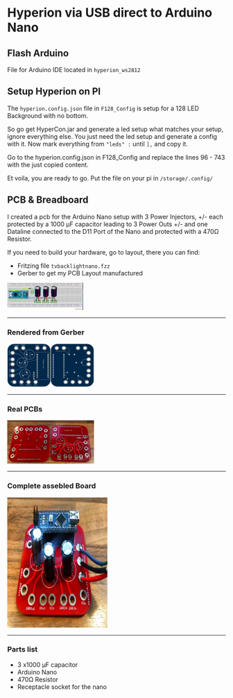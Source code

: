 # Hyperion via USB direct to Arduino Nano

## Flash Arduino
File for Arduino IDE located in `hyperion_ws2812`


## Setup Hyperion on PI
The `hyperion.config.json` file in `F128_Config` is setup for a 128 LED Background with no bottom.

So go get HyperCon.jar and generate a led setup what matches your setup, ignore everything else. You just need the led setup and generate a config with it. Now mark everything from 
`"leds" :`
until
`],`
and copy it. 

Go to the hyperion.config.json in F128_Config and replace the lines 96 - 743 with the just copied content.

Et voila, you are ready to go.
Put the file on your pi in `/storage/.config/`

 
## PCB & Breadboard

I created a pcb for the Arduino Nano setup with 3 Power Injectors, +/- each protected by a 1000 µF capacitor leading to 3 Power Outs +/- and one Dataline connected to the D11 Port of the Nano and protected with a 470Ω Resistor.

If you need to build your hardware, go to layout, there you can find:

 * Fritzing file `tvbacklightnano.fzz`
 * Gerber to get my PCB Layout manufactured
 <img src="assets/tvbacklightnano_Steckplatine.jpg" height="63" width="175" />

---------------------------------------
### Rendered from Gerber
<img src="assets/top.png" align="left" height="100" width="100"/> 
<img src="assets/bottom.png"height="100" width="100" />

---------------------------------------
### Real PCBs
<img src="assets/emptyboards.jpg" height="100" width="200" />

---------------------------------------
### Complete assebled Board
<img src="assets/completedBoard.jpg" height="300" width="231" />

---------------------------------------
### Parts list
  * 3 x1000 µF capacitor
  * Arduino Nano
  * 470Ω Resistor 
  * Receptacle socket for the nano

